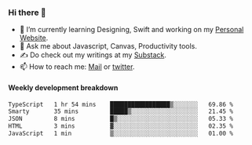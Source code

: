 ### Hi there 👋

- 🌱 I’m currently learning Designing, Swift and working on my [Personal Website](https://kvaishak.com/).
- 💬 Ask me about Javascript, Canvas,  Productivity tools. 
- :writing_hand: Do check out my writings at my [Substack](https://kvaishak.substack.com/).
- 📫 How to reach me: [Mail](mailto:vaishak.kaippanchery@gmail.com) or [twitter](https://twitter.com/kvaishack).


#### Weekly development breakdown

<!--START_SECTION:waka-->

```txt
TypeScript   1 hr 54 mins    █████████████████▒░░░░░░░   69.86 %
Smarty       35 mins         █████▒░░░░░░░░░░░░░░░░░░░   21.45 %
JSON         8 mins          █▒░░░░░░░░░░░░░░░░░░░░░░░   05.33 %
HTML         3 mins          ▓░░░░░░░░░░░░░░░░░░░░░░░░   02.35 %
JavaScript   1 min           ▒░░░░░░░░░░░░░░░░░░░░░░░░   01.00 %
```

<!--END_SECTION:waka-->
